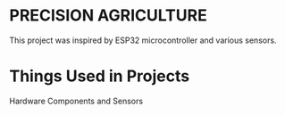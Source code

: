 # PRECISION AGRICULTURE
This project was inspired by ESP32 microcontroller and various sensors.
# Things Used in Projects

 Hardware Components and Sensors
